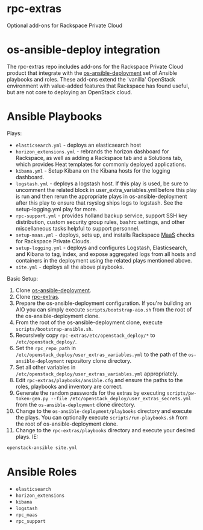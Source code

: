 # rpc-extras
Optional add-ons for Rackspace Private Cloud

# os-ansible-deploy integration

The rpc-extras repo includes add-ons for the Rackspace Private Cloud product
that integrate with the 
[os-ansible-deployment](https://github.com/stackforge/os-ansible-deployment)
set of Ansible playbooks and roles.
These add-ons extend the 'vanilla' OpenStack environment with value-added
features that Rackspace has found useful, but are not core to deploying an
OpenStack cloud.

# Ansible Playbooks

Plays:

* `elasticsearch.yml` - deploys an elasticsearch host
* `horizon_extensions.yml` - rebrands the horizon dashboard for Rackspace,
as well as adding a Rackspace tab and a Solutions tab, which provides
Heat templates for commonly deployed applications.
* `kibana.yml` - Setup Kibana on the Kibana hosts for the logging dashboard.
* `logstash.yml` - deploys a logstash host. If this play is used, be sure to 
uncomment the related block in user_extra_variables.yml before this play is 
run and then rerun the appropriate plays in os-ansible-deployment after this 
play to ensure that rsyslog ships logs to logstash. See the setup-logging.yml
play for more.
* `rpc-support.yml` - provides holland backup service, support SSH key
distribution, custom security group rules, bashrc settings, and other
miscellaneous tasks helpful to support personnel.
* `setup-maas.yml` - deploys, sets up, and installs Rackspace
[MaaS](http://www.rackspace.com/cloud/monitoring) checks
for Rackspace Private Clouds.
* `setup-logging.yml` - deploys and configures Logstash, Elasticsearch, and 
Kibana to tag, index, and expose aggregated logs from all hosts and containers
in the deployment using the related plays mentioned above.
* `site.yml` - deploys all the above playbooks.

Basic Setup:

1. Clone 
[os-ansible-deployment](https://github.com/stackforge/os-ansible-deployment).
2. Clone [rpc-extras](https://github.com/rcbops/rpc-extras).
3. Prepare the os-ansible-deployment configuration. If you're building an AIO
you can simply execute `scripts/bootstrap-aio.sh` from the root of the
os-ansible-deployment clone.
4. From the root of the os-ansible-deployment clone, execute
`scripts/bootstrap-ansible.sh`.
5. Recursively copy `rpc-extras/etc/openstack_deploy/*` to
`/etc/openstack_deploy/`.
6. Set the `rpc_repo_path` in
`/etc/openstack_deploy/user_extras_variables.yml` to the path of the
`os-ansible-deployment` repository clone directory.
7. Set all other variables in
`/etc/openstack_deploy/user_extras_variables.yml` appropriately.
7. Edit `rpc-extras/playbooks/ansible.cfg` and ensure the paths to the roles, playbooks and
inventory are correct.
9. Generate the random passwords for the extras by executing
`scripts/pw-token-gen.py --file
/etc/openstack_deploy/user_extras_secrets.yml` from the
`os-ansible-deployment` clone directory.
10. Change to the `os-ansible-deployment/playbooks` directory and execute the
plays. You can optionally execute `scripts/run-playbooks.sh` from the root of
os-ansible-deployment clone.
11. Change to the `rpc-extras/playbooks` directory and execute your
desired plays.  IE:

```bash
openstack-ansible site.yml
```

# Ansible Roles

* `elasticsearch`
* `horizon_extensions`
* `kibana`
* `logstash`
* `rpc_maas`
* `rpc_support`

